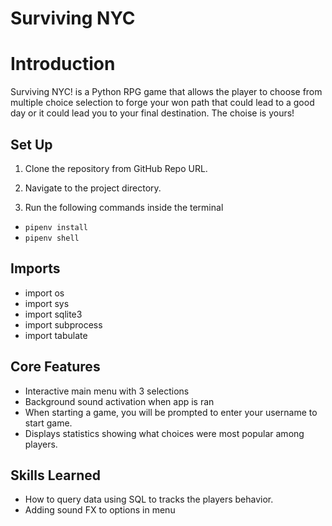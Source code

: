 # Surviving NYC

# Introduction 
Surviving NYC! is a Python RPG game that allows the player to choose from multiple choice selection to forge your won path that could lead to a good day or it could lead you to your final destination. The choise is yours!

## Set Up
1. Clone the repository from GitHub Repo URL.

2. Navigate to the project directory.

3. Run the following commands inside the terminal

- `pipenv install`
- `pipenv shell`

## Imports
- import os
- import sys
- import sqlite3
- import subprocess
- import tabulate

## Core Features
- Interactive main menu with 3 selections
- Background sound activation when app is ran 
- When starting a game, you will be prompted to enter your username to start game.
- Displays statistics showing what choices were most popular among players. 


## Skills Learned
- How to query data using SQL to tracks the players behavior.
- Adding sound FX to options in menu